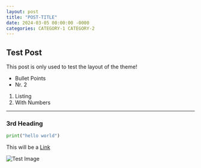 ```yaml
---
layout: post
title: "POST-TITLE"
date: 2024-03-05 00:00:00 -0000
categories: CATEGORY-1 CATEGORY-2
---
```


 ## Test Post
This post is only used to test the layout of the theme!

- Bullet Points
- Nr. 2

1. Listing
2. With Numbers

---

### 3rd Heading 

```python
print("hello world")
```

This will be a [Link](https://test.com)

![Test Image](https://sebiwtt.github.io/img/dog.png)